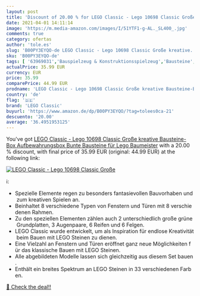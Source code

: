 ```yaml
---
layout: post
title: 'Discount of 20.00 % for LEGO Classic - Lego 10698 Classic Große '
date: 2021-04-01 14:11:14
image: 'https://m.media-amazon.com/images/I/51YTF1-g-AL._SL400_.jpg'
comments: true
category: ofertas
author: 'tole.es'
slug: 'B00PY3EYQO-de LEGO Classic - Lego 10698 Classic Große kreative...'
sku: 'B00PY3EYQO-de'
tags: [ '63969031','Bauspielzeug & Konstruktionsspielzeug','Bausteine','Produkte','Spielzeug','lego','lego classic', ]
actualPrice: 35.99 EUR
currency: EUR
price: 35.99
comparePrice: 44.99 EUR
prodname: 'LEGO Classic - Lego 10698 Classic Große kreative Bausteine-Box  Aufbewahrungsbox  Bunte Bausteine für Lego Baumeister'
country: 'de'
flag: '🇩🇪'
brand: 'LEGO Classic'
buyurl: 'https://www.amazon.de/dp/B00PY3EYQO/?tag=tolees0ca-21'
descuento: '20.00'
average: '36.4951953125'
---
```


You've got [LEGO Classic - Lego 10698 Classic Große kreative Bausteine-Box  Aufbewahrungsbox  Bunte Bausteine für Lego Baumeister](https://www.amazon.de/dp/B00PY3EYQO/?tag=tolees0ca-21) with a  20.00 % discount, with final price of 35.99 EUR (original: 44.99 EUR) at the following link:

[![LEGO Classic - Lego 10698 Classic Große ](https://m.media-amazon.com/images/I/51YTF1-g-AL._SL400_.jpg)](https://www.amazon.de/dp/B00PY3EYQO/?tag=tolees0ca-21)

ℹ️:

- Spezielle Elemente regen zu besonders fantasievollen Bauvorhaben und zum kreativen Spielen an.
- Beinhaltet 8 verschiedene Typen von Fenstern und Türen mit 8 verschiedenen Rahmen.
- Zu den speziellen Elementen zählen auch 2 unterschiedlich große grüne Grundplatten, 3 Augenpaare, 6 Reifen und 6 Felgen.
- LEGO Classic wurde entwickelt, um als Inspiration für endlose Kreativität beim Bauen mit LEGO Steinen zu dienen.
- Eine Vielzahl an Fenstern und Türen eröffnet ganz neue Möglichkeiten für das klassische Bauen mit LEGO Steinen.
- Alle abgebildeten Modelle lassen sich gleichzeitig aus diesem Set bauen.
- Enthält ein breites Spektrum an LEGO Steinen in 33 verschiedenen Farben.

[🛒 Check the deal!!](https://www.amazon.de/dp/B00PY3EYQO/?tag=tolees0ca-21)
